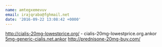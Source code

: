 ```yaml
---
name: amtegxemevuv
email: irajqrabo@fghmail.net
date: '2016-09-22 13:08:42 +0000'
---
```

http://cialis-20mg-lowestprice.org/ - cialis-20mg-lowestprice.org.ankor [5mg-generic-cialis.net.ankor][1] http://prednisone-20mg-buy.com/ 

[1]: http://5mg-generic-cialis.net/
